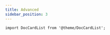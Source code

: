 ```yaml
---
title: Advanced
sidebar_position: 3
---
```


```mdx-code-block
import DocCardList from '@theme/DocCardList';
```

<DocCardList />
